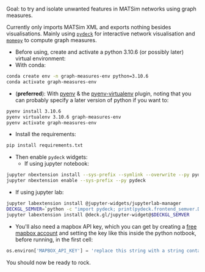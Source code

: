 Goal: to try and isolate unwanted features in MATSim networks using graph measures.

Currently only imports MATSim XML and exports nothing besides visualisations. Mainly using [`pydeck`](https://pydeck.gl/) for interactive network visualisation and [`momepy`](https://github.com/pysal/momepy) to compute graph measures. 

+ Before using, create and activate a python 3.10.6 (or possibly later) virtual environment:
+ With conda: 

``` sh
conda create env -n graph-measures-env python=3.10.6
conda activate graph-measures-env
```

+ (**preferred**): With [pyenv](https://formulae.brew.sh/formula/pyenv#default) & the [pyenv-virtualenv](https://formulae.brew.sh/formula/pyenv-virtualenv#default) plugin, noting that you can probably specify a later version of python if you want to:

``` sh
pyenv install 3.10.6 
pyenv virtualenv 3.10.6 graph-measures-env
pyenv activate graph-measures-env
```

+ Install the requirements: 

``` sh
pip install requirements.txt
```


+ Then enable `pydeck` widgets:
   + If using jupyter notebook:

``` sh
jupyter nbextension install --sys-prefix --symlink --overwrite --py pydeck
jupyter nbextension enable --sys-prefix --py pydeck
```

   + If using jupyter lab:

``` sh
jupyter labextension install @jupyter-widgets/jupyterlab-manager
DECKGL_SEMVER=`python -c "import pydeck; print(pydeck.frontend_semver.DECKGL_SEMVER)"`
jupyter labextension install @deck.gl/jupyter-widget@$DECKGL_SEMVER
```

+ You'll also need a mapbox API key, which you can get by creating a [free mapbox account](https://www.mapbox.com/) and setting the key like this inside the python notbook, before running, in the first cell:

``` python
os.environ['MAPBOX_API_KEY'] = 'replace this string with a string containing your key'
```

You should now be ready to rock.
